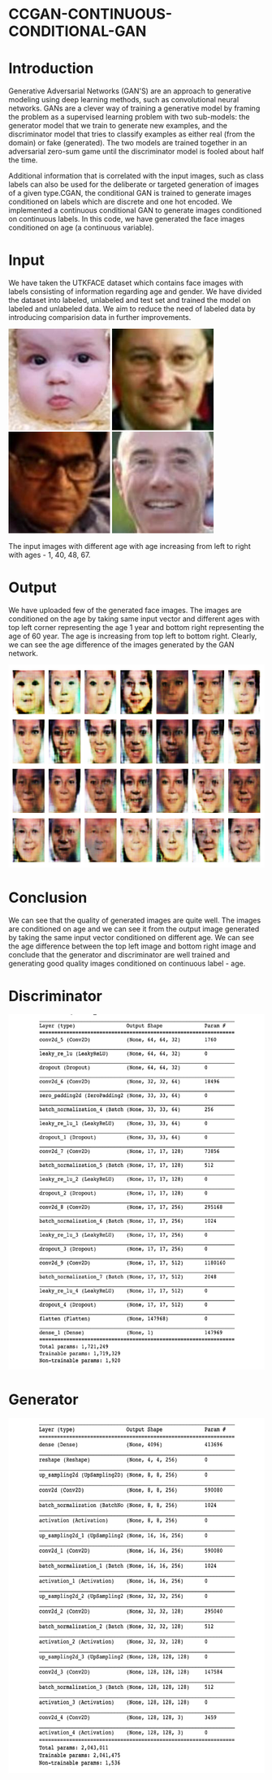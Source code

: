 # CCGAN-CONTINUOUS-CONDITIONAL-GAN
# Introduction
Generative Adversarial Networks (GAN'S) are an approach to generative modeling using deep learning methods, such as convolutional neural networks. GANs are a clever way of training a generative model by framing the problem as a supervised learning problem with two sub-models: the generator model that we train to generate new examples, and the discriminator model that tries to classify examples as either real (from the domain) or fake (generated). The two models are trained together in an adversarial zero-sum game until the discriminator model is fooled about half the time.

Additional information that is correlated with the input images, such as class labels can also be used for the deliberate or targeted generation of images of a given type.CGAN, the conditional GAN is trained to generate images conditioned on labels which are discrete and one hot encoded. We implemented a continuous conditional GAN to generate images conditioned on continuous labels. In this code, we have generated the face images conditioned on age (a continuous variable).

# Input
We have taken the UTKFACE dataset which contains face images with labels consisting of information regarding age and gender. We have divided the dataset into labeled, unlabeled and test set and trained the model on labeled and unlabeled data. We aim to reduce the need of labeled data by introducing comparision data in further improvements.

<p float="left">
  <img src="https://github.com/Garg19/CCGAN/blob/master/UTKFace_input/1_1_0_20170109194032969.jpg.chip.jpg" width="200" />
  <img src="https://github.com/Garg19/CCGAN/blob/master/UTKFace_input/40_0_0_20170117203818313.jpg.chip.jpg" width="200" /> 
  <img src="https://github.com/Garg19/CCGAN/blob/master/UTKFace_input/48_0_3_20170109142337247.jpg.chip.jpg" width="200" /> 
  <img src="https://github.com/Garg19/CCGAN/blob/master/UTKFace_input/67_0_0_20170109002158153.jpg.chip.jpg" width="200" />
</p>

The input images with different age with age increasing from left to right with ages - 1, 40, 48, 67.

# Output
We have uploaded few of the generated face images. The images are conditioned on the age by taking same input vector and different ages with top left corner representing the age 1 year and bottom right representing the age of 60 year. The age is increasing from top left to bottom right. Clearly, we can see the age difference of the images generated by the GAN network.

<p float="left">
  <img src="https://github.com/Garg19/CCGAN/blob/master/outputs/train-0.png" height = "400" width="700" />
</p>

# Conclusion
We can see that the quality of generated images are quite well. The images are conditioned on age and we can see it from the output image generated by taking the same input vector conditioned on different age. We can see the age difference between the top left image and bottom right image and conclude that the generator and discriminator are well trained and generating good quality images conditioned on continuous label - age.

# Discriminator

<p float="left">
  <img src="https://github.com/Garg19/CCGAN/blob/master/discriminator.png" height = "700" width="700" />
</p>

# Generator
<p float="left">
  <img src="https://github.com/Garg19/CCGAN/blob/master/generator.png" height = "700" width="700" />
</p>
